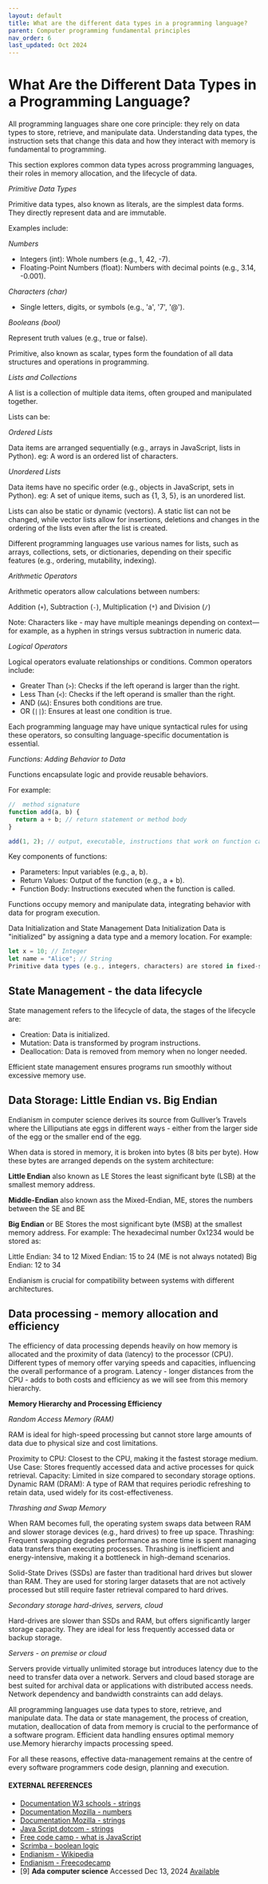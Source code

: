 ```yaml
---
layout: default
title: What are the different data types in a programming language?
parent: Computer programming fundamental principles
nav_order: 6
last_updated: Oct 2024
---
```


# What Are the Different Data Types in a Programming Language?

All programming languages share one core principle: they rely on data types to store, retrieve, and manipulate data. Understanding data types, the instruction sets that change this data and how they interact with memory is fundamental to programming.

This section explores common data types across programming languages, their roles in memory allocation, and the lifecycle of data.

_Primitive Data Types_

Primitive data types, also known as literals, are the simplest data forms. They directly represent data and are immutable.

Examples include:

*Numbers*

- Integers (int): Whole numbers (e.g., 1, 42, -7).
- Floating-Point Numbers (float): Numbers with decimal points (e.g., 3.14, -0.001).

*Characters (char)*

- Single letters, digits, or symbols (e.g., 'a', '7', '@').

*Booleans (bool)*

Represent truth values (e.g., true or false).

Primitive, also known as scalar, types form the foundation of all data structures and operations in programming.

_Lists and Collections_

A list is a collection of multiple data items, often grouped and manipulated together. 

Lists can be:

*Ordered Lists* 

Data items are arranged sequentially (e.g., arrays in JavaScript, lists in Python). 
eg: A word is an ordered list of characters.

*Unordered Lists*

Data items have no specific order (e.g., objects in JavaScript, sets in Python).
eg: A set of unique items, such as {1, 3, 5}, is an unordered list.

Lists can also be static or dynamic (vectors). A static list can not be changed, while vector lists allow for insertions, deletions and changes in the ordering of the lists even after the list is created.

Different programming languages use various names for lists, such as arrays, collections, sets, or dictionaries, depending on their specific features (e.g., ordering, mutability, indexing).

_Arithmetic Operators_

Arithmetic operators allow calculations between numbers:

Addition (`+`), Subtraction (`-`), Multiplication (`*`) and Division (`/`)

Note: Characters like - may have multiple meanings depending on context—for example, as a hyphen in strings versus subtraction in numeric data.

_Logical Operators_

Logical operators evaluate relationships or conditions. Common operators include:

- Greater Than (`>`): Checks if the left operand is larger than the right.
- Less Than (`<`): Checks if the left operand is smaller than the right.
- AND (`&&`): Ensures both conditions are true.
- OR (`||`): Ensures at least one condition is true.

Each programming language may have unique syntactical rules for using these operators, so consulting language-specific documentation is essential.

_Functions: Adding Behavior to Data_

Functions encapsulate logic and provide reusable behaviors. 

For example:

```javascript
//  method signature
function add(a, b) {
  return a + b; // return statement or method body
}

add(1, 2); // output, executable, instructions that work on function call

```

Key components of functions:

- Parameters: Input variables (e.g., a, b).
- Return Values: Output of the function (e.g., a + b).
- Function Body: Instructions executed when the function is called.

Functions occupy memory and manipulate data, integrating behavior with data for program execution.

Data Initialization and State Management
Data Initialization
Data is "initialized" by assigning a data type and a memory location. For example:

```javascript
let x = 10; // Integer
let name = "Alice"; // String
Primitive data types (e.g., integers, characters) are stored in fixed-size memory spaces. More complex data (e.g., lists or objects) requires additional memory allocation.
```

## State Management - the data lifecycle

State management refers to the lifecycle of data, the stages of the lifecycle are:

- Creation: Data is initialized.
- Mutation: Data is transformed by program instructions.
- Deallocation: Data is removed from memory when no longer needed.

Efficient state management ensures programs run smoothly without excessive memory use.

## Data Storage: Little Endian vs. Big Endian

Endianism in computer science derives its source from Gulliver’s Travels where the Lilliputians ate eggs in different ways - either from the larger side of the egg or the smaller end of the egg.

When data is stored in memory, it is broken into bytes (8 bits per byte). How these bytes are arranged depends on the system architecture:

__Little Endian__ also known as LE Stores the least significant byte (LSB) at the smallest memory address.

__Middle-Endian__ also known ass the Mixed-Endian, ME, stores the numbers between the SE and BE

__Big Endian__ or BE Stores the most significant byte (MSB) at the smallest memory address.
For example: The hexadecimal number 0x1234 would be stored as:

Little Endian: 34 to  12
Mixed Endian: 15 to 24 (ME is not always notated)
Big Endian: 12 to 34

Endianism is crucial for compatibility between systems with different architectures.

## Data processing - memory allocation and efficiency

The efficiency of data processing depends heavily on how memory is allocated and the proximity of data (latency) to the processor (CPU). Different types of memory offer varying speeds and capacities, influencing the overall performance of a program. Latency - longer distances from the CPU - adds to both costs and efficiency as we will see from this memory hierarchy.

__Memory Hierarchy and Processing Efficiency__

*Random Access Memory (RAM)*

RAM is ideal for high-speed processing but cannot store large amounts of data due to physical size and cost limitations.

Proximity to CPU: Closest to the CPU, making it the fastest storage medium.
Use Case: Stores frequently accessed data and active processes for quick retrieval.
Capacity: Limited in size compared to secondary storage options.
Dynamic RAM (DRAM): A type of RAM that requires periodic refreshing to retain data, used widely for its cost-effectiveness.

*Thrashing and Swap Memory*

When RAM becomes full, the operating system swaps data between RAM and slower storage devices (e.g., hard drives) to free up space.
Thrashing: Frequent swapping degrades performance as more time is spent managing data transfers than executing processes.
Thrashing is inefficient and energy-intensive, making it a bottleneck in high-demand scenarios.

Solid-State Drives (SSDs) are faster than traditional hard drives but slower than RAM. They are used for storing larger datasets that are not actively processed but still require faster retrieval compared to hard drives.

*Secondary storage hard-drives, servers, cloud*

Hard-drives are slower than SSDs and RAM, but offers significantly larger storage capacity. They are ideal for less frequently accessed data or backup storage.

*Servers - on premise or cloud*

Servers provide virtually unlimited storage but introduces latency due to the need to transfer data over a network. Servers and cloud based storage are best suited for archival data or applications with distributed access needs. Network dependency and bandwidth constraints can add delays.

All programming languages use data types to store, retrieve, and manipulate data. The data or state management, the process of  creation, mutation, deallocation of data from memory is crucial to the performance of a software program. Efficient data handling ensures optimal memory use.Memory hierarchy impacts processing speed.

For all these reasons, effective data-management remains at the centre of every software programmers code design, planning and execution.

#### EXTERNAL REFERENCES

- [Documentation W3 schools - strings](https://www.w3schools.com/jsref/jsref_obj_string.asp)
- [Documentation Mozilla - numbers](https://developer.mozilla.org/en-US/docs/Web/JavaScript/Reference/Global_Objects/Number)
- [Documentation Mozilla - strings](https://developer.mozilla.org/en-US/docs/Web/JavaScript/Reference/Global_Objects/String)
- [Java Script dotcom - strings](https://www.javascript.com/learn/strings)
- [Free code camp - what is JavaScript](https://www.dofactory.com/tutorial/what-is-javascript)
- [Scrimba - boolean logic](https://scrimba.com/p/pPPeCy/caJVKfv)
- [Endianism - Wikipedia](https://en.wikipedia.org/wiki/Endianness)
- [Endianism - Freecodecamp](https://www.freecodecamp.org/news/what-is-endianness-big-endian-vs-little-endian/)
- [9] __Ada computer science__ Accessed Dec 13, 2024 [Available](https://adacomputerscience.org/concepts/trans_bnf)
